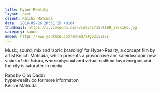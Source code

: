 ```yaml
---
title: Hyper-Reality
layout: post
client: Keichi Matsuda
date: '2016-05-26 20:51:25 +0100'
thumbnail: https://i.vimeocdn.com/video/571534199_295x166.jpg
category: sound
embed: https://www.youtube.com/embed/YJg02ivYzSs
---
```


Music, sound, mix and ‘sonic branding’ for Hyper-Reality, a concept film by artist Keiichi Matsuda, which presents a provocative and kaleidoscopic new vision of the future, where physical and virtual realities have merged, and the city is saturated in media.

Raps by Cion Daddy<br>
hyper-reality.co for more information<br>
Keiichi Matsuda
